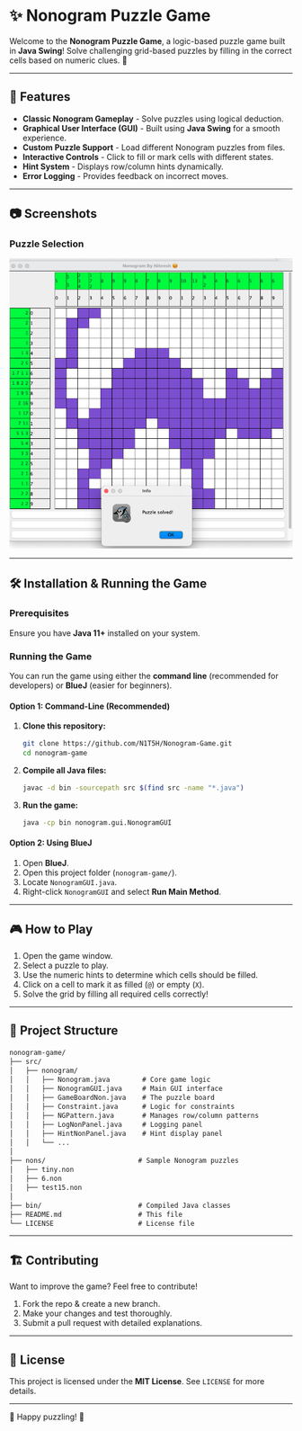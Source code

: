 # ✨ Nonogram Puzzle Game

Welcome to the **Nonogram Puzzle Game**, a logic-based puzzle game built in **Java Swing**! Solve challenging grid-based puzzles by filling in the correct cells based on numeric clues. 🧩

---

## 🚀 Features
- **Classic Nonogram Gameplay** - Solve puzzles using logical deduction.
- **Graphical User Interface (GUI)** - Built using **Java Swing** for a smooth experience.
- **Custom Puzzle Support** - Load different Nonogram puzzles from files.
- **Interactive Controls** - Click to fill or mark cells with different states.
- **Hint System** - Displays row/column hints dynamically.
- **Error Logging** - Provides feedback on incorrect moves.

---

## 📷 Screenshots
### Puzzle Selection
![Puzzle Selection Screen](test15.png)

---

## 🛠️ Installation & Running the Game
### Prerequisites
Ensure you have **Java 11+** installed on your system.

### Running the Game
You can run the game using either the **command line** (recommended for developers) or **BlueJ** (easier for beginners).

#### **Option 1: Command-Line (Recommended)**
1. **Clone this repository:**
   ```bash
   git clone https://github.com/N1T5H/Nonogram-Game.git
   cd nonogram-game
   ```
2. **Compile all Java files:**
   ```bash
   javac -d bin -sourcepath src $(find src -name "*.java")
   ```
3. **Run the game:**
   ```bash
   java -cp bin nonogram.gui.NonogramGUI
   ```

#### **Option 2: Using BlueJ**
1. Open **BlueJ**.
2. Open this project folder (`nonogram-game/`).
3. Locate `NonogramGUI.java`.
4. Right-click `NonogramGUI` and select **Run Main Method**.

---

## 🎮 How to Play
1. Open the game window.
2. Select a puzzle to play.
3. Use the numeric hints to determine which cells should be filled.
4. Click on a cell to mark it as filled (`@`) or empty (`X`).
5. Solve the grid by filling all required cells correctly!

---

## 📂 Project Structure
```
nonogram-game/
├── src/
│   ├── nonogram/
│   │   ├── Nonogram.java        # Core game logic
│   │   ├── NonogramGUI.java     # Main GUI interface
│   │   ├── GameBoardNon.java    # The puzzle board
│   │   ├── Constraint.java      # Logic for constraints
│   │   ├── NGPattern.java       # Manages row/column patterns
│   │   ├── LogNonPanel.java     # Logging panel
│   │   ├── HintNonPanel.java    # Hint display panel
│   │   └── ...
│
├── nons/                       # Sample Nonogram puzzles
│   ├── tiny.non
│   ├── 6.non
│   ├── test15.non
│
├── bin/                        # Compiled Java classes
├── README.md                   # This file
└── LICENSE                     # License file
```

---

## 🏗️ Contributing
Want to improve the game? Feel free to contribute!

1. Fork the repo & create a new branch.
2. Make your changes and test thoroughly.
3. Submit a pull request with detailed explanations.

---

## 📝 License
This project is licensed under the **MIT License**. See `LICENSE` for more details.

---

🚀 Happy puzzling! 🧩

